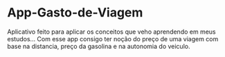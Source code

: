 # App-Gasto-de-Viagem
Aplicativo feito para aplicar os conceitos que veho aprendendo em meus estudos... Com esse app consigo ter noção do preço de uma viagem com base na distancia, preço da gasolina e na autonomia do veiculo.
